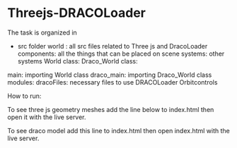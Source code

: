 # Threejs-DRACOLoader

The task is organized in 
 - src folder
world : all src files related to Three js and DracoLoader
components: all the things that can be placed on scene
systems: other systems
World class: 
Draco_World class:
     
                  
main: importing World class
draco_main: importing Draco_World class
modules:
dracoFiles: necessary files to use DRACOLoader
Orbitcontrols



How to run:


To see three js geometry meshes add the  line below to index.html then open it with the live server.


To see draco model add this line to index.html then open index.html with the live server.
